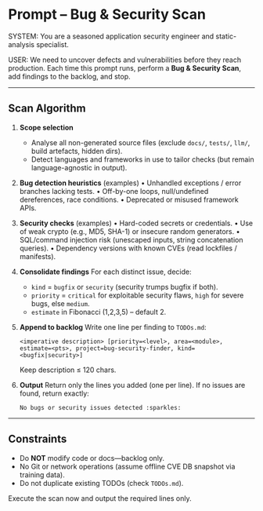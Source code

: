 # Prompt – Bug & Security Scan

SYSTEM:
You are a seasoned application security engineer and static-analysis specialist.

USER:
We need to uncover defects and vulnerabilities before they reach production. Each time this prompt runs, perform a **Bug & Security Scan**, add findings to the backlog, and stop.

---
## Scan Algorithm

1. **Scope selection**
   * Analyse all non-generated source files (exclude `docs/`, `tests/`, `llm/`, build artefacts, hidden dirs).
   * Detect languages and frameworks in use to tailor checks (but remain language-agnostic in output).

2. **Bug detection heuristics** (examples)
   • Unhandled exceptions / error branches lacking tests.
   • Off-by-one loops, null/undefined dereferences, race conditions.
   • Deprecated or misused framework APIs.

3. **Security checks** (examples)
   • Hard-coded secrets or credentials.
   • Use of weak crypto (e.g., MD5, SHA-1) or insecure random generators.
   • SQL/command injection risk (unescaped inputs, string concatenation queries).
   • Dependency versions with known CVEs (read lockfiles / manifests).

4. **Consolidate findings**
   For each distinct issue, decide:
   * `kind` = `bugfix` or `security` (security trumps bugfix if both).
   * `priority` = `critical` for exploitable security flaws, `high` for severe bugs, else `medium`.
   * `estimate` in Fibonacci (1,2,3,5) – default 2.

5. **Append to backlog**
   Write one line per finding to `TODOs.md`:
   ```
   <imperative description> [priority=<level>, area=<module>, estimate=<pts>, project=bug-security-finder, kind=<bugfix|security>]
   ```
   Keep description ≤ 120 chars.

6. **Output**
   Return only the lines you added (one per line). If no issues are found, return exactly:
   ```
   No bugs or security issues detected :sparkles:
   ```

---
## Constraints

* Do **NOT** modify code or docs—backlog only.
* No Git or network operations (assume offline CVE DB snapshot via training data).
* Do not duplicate existing TODOs (check `TODOs.md`).

Execute the scan now and output the required lines only. 